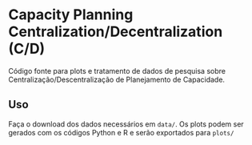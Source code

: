 # Capacity Planning Centralization/Decentralization (C/D)

Código fonte para plots e tratamento de dados de pesquisa sobre
Centralização/Descentralização de Planejamento de Capacidade.

## Uso

Faça o download dos dados necessários em `data/`. Os plots podem ser gerados
com os códigos Python e R e serão exportados para `plots/`
